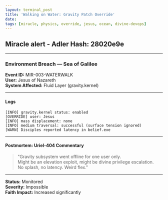 ```yaml
---
layout: terminal_post
title: 'Walking on Water: Gravity Patch Override'
date:
tags: [miracle, physics, override, jesus, ocean, divine-devops]
---
```


## Miracle alert - Adler Hash: 28020e9e

<hr />

### Environment Breach — Sea of Galilee

**Event ID:** MIR-003-WATERWALK  
**User:** Jesus of Nazareth  
**System Affected:** Fluid Layer (gravity.kernel)

---

#### Logs

```
[INFO] gravity.kernel status: enabled
[OVERRIDE] user: Jesus
[INFO] mass displacement: none
[INFO] medium traversal: successful (surface tension ignored)
[WARN] Disciples reported latency in belief.exe
```

---

#### Postmortem: Uriel-404 Commentary

> "Gravity subsystem went offline for one user only.  
> Might be an elevation exploit, might be divine privilege escalation.  
> No splash, no latency. Weird flex."

---

**Status:** Monitored  
**Severity:** Impossible  
**Faith Impact:** Increased significantly
